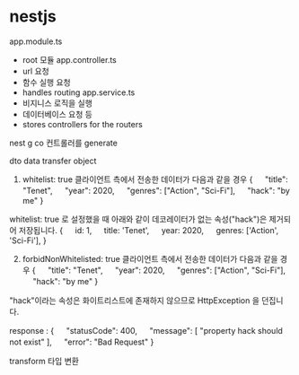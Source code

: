 # nestjs

app.module.ts

- root 모듈
  app.controller.ts
- url 요청
- 함수 실행 요청
- handles routing
  app.service.ts
- 비지니스 로직을 실행
- 데이터베이스 요청 등
- stores controllers for the routers

nest g co
컨트롤러를 generate

dto
data transfer object

1. whitelist: true
   클라이언트 측에서 전송한 데이터가 다음과 같을 경우
   {
   　 "title": "Tenet",
   　 "year": 2020,
   　 "genres": ["Action", "Sci-Fi"],
   　 "hack": "by me"
   }

whitelist: true 로 설정했을 때 아래와 같이 데코레이터가 없는 속성("hack")은 제거되어 저장됩니다.
{
　 id: 1,
　 title: 'Tenet',
　 year: 2020,
　 genres: ['Action', 'Sci-Fi'],
}

2. forbidNonWhitelisted: true
   클라이언트 측에서 전송한 데이터가 다음과 같을 경우
   {
   　 "title": "Tenet",
   　 "year": 2020,
   　 "genres": ["Action", "Sci-Fi"],
   　 "hack": "by me"
   }

"hack"이라는 속성은 화이트리스트에 존재하지 않으므로 HttpException 을 던집니다.

response :
{
　 "statusCode": 400,
　 "message": [ "property hack should not exist" ],
　 "error": "Bad Request"
}

transform
타입 변환
